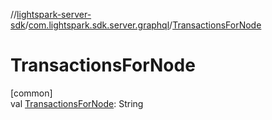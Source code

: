 //[lightspark-server-sdk](../../index.md)/[com.lightspark.sdk.server.graphql](index.md)/[TransactionsForNode](-transactions-for-node.md)

# TransactionsForNode

[common]\
val [TransactionsForNode](-transactions-for-node.md): String
